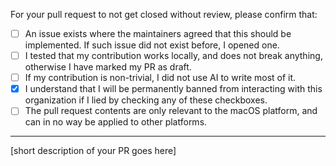For your pull request to not get closed without review, please confirm that:

- [ ] An issue exists where the maintainers agreed that this should be implemented.
      If such issue did not exist before, I opened one.
- [ ] I tested that my contribution works locally, and does not break anything,
      otherwise I have marked my PR as draft.
- [ ] If my contribution is non-trivial, I did not use AI to write most of it.
- [x] I understand that I will be permanently banned from interacting with this
      organization if I lied by checking any of these checkboxes.
- [ ] The pull request contents are only relevant to the macOS platform, and can in
      no way be applied to other platforms.
---

[short description of your PR goes here]
